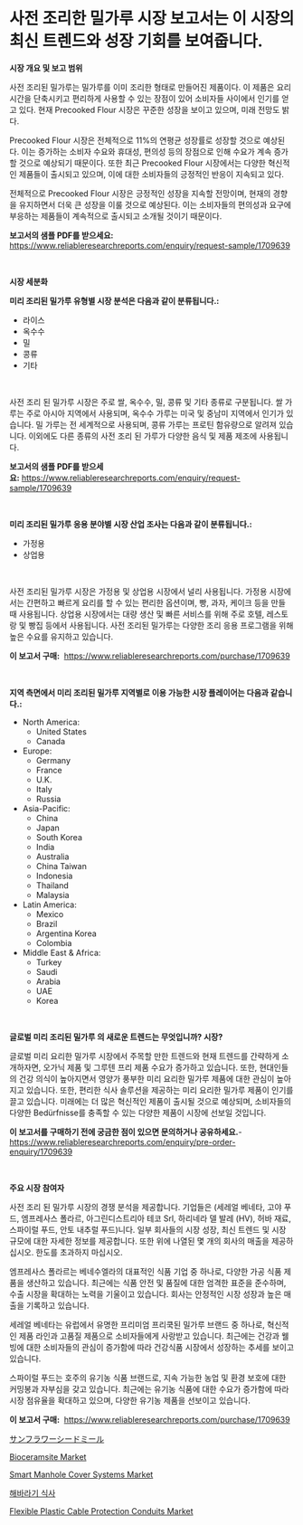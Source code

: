 <p><h1>사전 조리한 밀가루 시장 보고서는 이 시장의 최신 트렌드와 성장 기회를 보여줍니다.</h1></p><p><strong>시장 개요 및 보고 범위</strong></p>
<p><p>사전 조리된 밀가루는 밀가루를 이미 조리한 형태로 만들어진 제품이다. 이 제품은 요리 시간을 단축시키고 편리하게 사용할 수 있는 장점이 있어 소비자들 사이에서 인기를 얻고 있다. 현재 Precooked Flour 시장은 꾸준한 성장을 보이고 있으며, 미래 전망도 밝다. </p><p>Precooked Flour 시장은 전체적으로 11%의 연평균 성장률로 성장할 것으로 예상된다. 이는 증가하는 소비자 수요와 휴대성, 편의성 등의 장점으로 인해 수요가 계속 증가할 것으로 예상되기 때문이다. 또한 최근 Precooked Flour 시장에서는 다양한 혁신적인 제품들이 출시되고 있으며, 이에 대한 소비자들의 긍정적인 반응이 지속되고 있다. </p><p>전체적으로 Precooked Flour 시장은 긍정적인 성장을 지속할 전망이며, 현재의 경향을 유지하면서 더욱 큰 성장을 이룰 것으로 예상된다. 이는 소비자들의 편의성과 요구에 부응하는 제품들이 계속적으로 출시되고 소개될 것이기 때문이다.</p></p>
<p><strong>보고서의 샘플 PDF를 받으세요:</strong> <a href="https://www.reliableresearchreports.com/enquiry/request-sample/1709639">https://www.reliableresearchreports.com/enquiry/request-sample/1709639</a></p>
<p>&nbsp;</p>
<p><strong>시장 세분화</strong></p>
<p><strong>미리 조리된 밀가루 유형별 시장 분석은 다음과 같이 분류됩니다.:</strong></p>
<p><ul><li>라이스</li><li>옥수수</li><li>밀</li><li>콩류</li><li>기타</li></ul></p>
<p>&nbsp;</p>
<p><p>사전 조리 된 밀가루 시장은 주로 쌀, 옥수수, 밀, 콩류 및 기타 종류로 구분됩니다. 쌀 가루는 주로 아시아 지역에서 사용되며, 옥수수 가루는 미국 및 중남미 지역에서 인기가 있습니다. 밀 가루는 전 세계적으로 사용되며, 콩류 가루는 프로틴 함유량으로 알려져 있습니다. 이외에도 다른 종류의 사전 조리 된 가루가 다양한 음식 및 제품 제조에 사용됩니다.</p></p>
<p><strong>보고서의 샘플 PDF를 받으세요:</strong>&nbsp;<a href="https://www.reliableresearchreports.com/enquiry/request-sample/1709639">https://www.reliableresearchreports.com/enquiry/request-sample/1709639</a></p>
<p>&nbsp;</p>
<p><strong> 미리 조리된 밀가루 응용 분야별 시장 산업 조사는 다음과 같이 분류됩니다.:</strong></p>
<p><ul><li>가정용</li><li>상업용</li></ul></p>
<p>&nbsp;</p>
<p><p>사전 조리된 밀가루 시장은 가정용 및 상업용 시장에서 널리 사용됩니다. 가정용 시장에서는 간편하고 빠르게 요리를 할 수 있는 편리한 옵션이며, 빵, 과자, 케이크 등을 만들 때 사용됩니다. 상업용 시장에서는 대량 생산 및 빠른 서비스를 위해 주로 호텔, 레스토랑 및 빵집 등에서 사용됩니다. 사전 조리된 밀가루는 다양한 조리 응용 프로그램을 위해 높은 수요를 유지하고 있습니다.</p></p>
<p><strong>이 보고서 구매:</strong>&nbsp; <a href="https://www.reliableresearchreports.com/purchase/1709639">https://www.reliableresearchreports.com/purchase/1709639</a></p>
<p>&nbsp;</p>
<p><strong>지역 측면에서 미리 조리된 밀가루 지역별로 이용 가능한 시장 플레이어는 다음과 같습니다.:</strong></p>
<p><ul>
    <li>
        North America:
        <ul>
            <li>United States</li>
            <li>Canada</li>
        </ul>
    </li>
    <li>
        Europe:
        <ul>
            <li>Germany</li>
            <li>France</li>
            <li>U.K.</li>
            <li>Italy</li>
            <li>Russia</li>
        </ul>
    </li>
    <li>
        Asia-Pacific:
        <ul>
            <li>China</li>
            <li>Japan</li>
            <li>South Korea</li>
            <li>India</li>
            <li>Australia</li>
            <li>China Taiwan</li>
            <li>Indonesia</li>
            <li>Thailand</li>
            <li>Malaysia</li>
        </ul>
    </li>
    <li>
        Latin America:
        <ul>
            <li>Mexico</li>
            <li>Brazil</li>
            <li>Argentina Korea</li>
            <li>Colombia</li>
        </ul>
    </li>
    <li>
        Middle East & Africa:
        <ul>
            <li>Turkey</li>
            <li>Saudi</li>
            <li>Arabia</li>
            <li>UAE</li>
            <li>Korea</li>
        </ul>
    </li>
    </ul></p>
<p>&nbsp;</p>
<p><strong>글로벌 미리 조리된 밀가루 의 새로운 트렌드는 무엇입니까? 시장?</strong></p>
<p><p>글로벌 미리 요리한 밀가루 시장에서 주목할 만한 트렌드와 현재 트렌드를 간략하게 소개하자면, 오가닉 제품 및 그루텐 프리 제품 수요가 증가하고 있습니다. 또한, 현대인들의 건강 의식이 높아지면서 영양가 풍부한 미리 요리한 밀가루 제품에 대한 관심이 높아지고 있습니다. 또한, 편리한 식사 솔루션을 제공하는 미리 요리한 밀가루 제품이 인기를 끌고 있습니다. 미래에는 더 많은 혁신적인 제품이 출시될 것으로 예상되며, 소비자들의 다양한 Bedürfnisse를 충족할 수 있는 다양한 제품이 시장에 선보일 것입니다.</p></p>
<p><strong>이 보고서를 구매하기 전에 궁금한 점이 있으면 문의하거나 공유하세요.</strong>- <a href="https://www.reliableresearchreports.com/enquiry/pre-order-enquiry/1709639">https://www.reliableresearchreports.com/enquiry/pre-order-enquiry/1709639</a></p>
<p>&nbsp;</p>
<p><strong>주요 시장 참여자</strong></p>
<p><p>사전 조리 된 밀가루 시장의 경쟁 분석을 제공합니다. 기업들은 (세레얼 베네타, 고야 푸드, 엠프레사스 폴라르, 아그린디스트리아 테코 Srl, 하리네라 델 발레 (HV), 허바 재료, 스파이럴 푸드, 안토 내추럴 푸드)니다. 일부 회사들의 시장 성장, 최신 트렌드 및 시장 규모에 대한 자세한 정보를 제공합니다. 또한 위에 나열된 몇 개의 회사의 매출을 제공하십시오. 한도를 초과하지 마십시오.</p><p>엠프레사스 폴라르는 베네수엘라의 대표적인 식품 기업 중 하나로, 다양한 가공 식품 제품을 생산하고 있습니다. 최근에는 식품 안전 및 품질에 대한 엄격한 표준을 준수하며, 수출 시장을 확대하는 노력을 기울이고 있습니다. 회사는 안정적인 시장 성장과 높은 매출을 기록하고 있습니다.</p><p>세레얼 베네타는 유럽에서 유명한 프리미엄 프리쿡된 밀가루 브랜드 중 하나로, 혁신적인 제품 라인과 고품질 제품으로 소비자들에게 사랑받고 있습니다. 최근에는 건강과 웰빙에 대한 소비자들의 관심이 증가함에 따라 건강식품 시장에서 성장하는 추세를 보이고 있습니다.</p><p>스파이럴 푸드는 호주의 유기농 식품 브랜드로, 지속 가능한 농업 및 환경 보호에 대한 커밍봉과 자부심을 갖고 있습니다. 최근에는 유기농 식품에 대한 수요가 증가함에 따라 시장 점유율을 확대하고 있으며, 다양한 유기농 제품을 선보이고 있습니다.</p></p>
<p><strong>이 보고서 구매:</strong>&nbsp;&nbsp;<a href="https://www.reliableresearchreports.com/purchase/1709639">https://www.reliableresearchreports.com/purchase/1709639</a></p>
<p><p><a href="https://github.com/cnnriuez22368/Market-Research-Report-List-1/blob/main/3626627185502.md">サンフラワーシードミール</a></p><p><a href="https://github.com/Krish2023na/Market-Research-Report-List-3/blob/main/bioceramsite-market.md">Bioceramsite Market</a></p><p><a href="https://thundering-castanet-c65.notion.site/Smart-Manhole-Cover-Systems-Market-Size-Global-Industry-Overview-Market-Segmentation-and-Forecast--4a2aec7e641f4ff6878297891271b37c">Smart Manhole Cover Systems Market</a></p><p><a href="https://github.com/crfsywufhm81415/Market-Research-Report-List-1/blob/main/3878125185496.md">해바라기 식사</a></p><p><a href="https://bubble-tree-ea4.notion.site/Flexible-Plastic-Cable-Protection-Conduits-Market-Research-Report-Reveals-The-Latest-Trends-And-Oppo-f5b027cb68d74e95b2f80b9ddc01a09b">Flexible Plastic Cable Protection Conduits Market</a></p></p>
